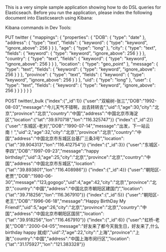 This is a very simple sample application showing how to do DSL queries for Elasticseach. Before you run the application, please index the following document into Elasticsearch using Kibana:

Kibana commands in Dev Tools:

PUT twitter
{
  "mappings": {
    "properties": {
      "DOB": {
        "type": "date"
      },
      "address": {
        "type": "text",
        "fields": {
          "keyword": {
            "type": "keyword",
            "ignore_above": 256
          }
        }
      },
      "age": {
        "type": "long"
      },
      "city": {
        "type": "text",
        "fields": {
          "keyword": {
            "type": "keyword",
            "ignore_above": 256
          }
        }
      },
      "country": {
        "type": "text",
        "fields": {
          "keyword": {
            "type": "keyword",
            "ignore_above": 256
          }
        }
      },
      "location": {
        "type": "geo_point"
      },
      "message": {
        "type": "text",
        "fields": {
          "keyword": {
            "type": "keyword",
            "ignore_above": 256
          }
        }
      },
      "province": {
        "type": "text",
        "fields": {
          "keyword": {
            "type": "keyword",
            "ignore_above": 256
          }
        }
      },
      "uid": {
        "type": "long"
      },
      "user": {
        "type": "text",
        "fields": {
          "keyword": {
            "type": "keyword",
            "ignore_above": 256
          }
        }
      }
    }
  }
}

POST twitter/_bulk
{"index":{"_id":1}}
{"user":"双榆树-张三","DOB":"1992-08-03","message":"今儿天气不错啊，出去转转去","uid":1,"age":30,"city":"北京","province":"北京","country":"中国","address":"中国北京市海淀区","location":{"lat":"39.970718","lon":"116.325747"}}
{"index":{"_id":2}}
{"user":"东城区-老刘","DOB":"1990-07-14","message":"出发，下一站云南！","uid":2,"age":32,"city":"北京","province":"北京","country":"中国","address":"中国北京市东城区台基厂三条3号","location":{"lat":"39.904313","lon":"116.412754"}}
{"index":{"_id":3}}
{"user":"东城区-李四","DOB":"1997-09-23","message":"happy birthday!","uid":3,"age":25,"city":"北京","province":"北京","country":"中国","address":"中国北京市东城区","location":{"lat":"39.893801","lon":"116.408986"}}
{"index":{"_id":4}}
{"user":"朝阳区-老贾","DOB":"1980-06-30","message":"123,gogogo","uid":4,"age":42,"city":"北京","province":"北京","country":"中国","address":"中国北京市朝阳区建国门","location":{"lat":"39.718256","lon":"116.367910"}}
{"index":{"_id":5}}
{"user":"朝阳区-老王","DOB":"1996-06-18","message":"Happy BirthDay My Friend!","uid":5,"age":26,"city":"北京","province":"北京","country":"中国","address":"中国北京市朝阳区国贸","location":{"lat":"39.918256","lon":"116.467910"}}
{"index":{"_id":6}}
{"user":"虹桥-老吴","DOB":"2000-04-05","message":"好友来了都今天我生日，好友来了,什么 birthday happy 就成!","uid":7,"age":22,"city":"上海","province":"上海","country":"中国","address":"中国上海市闵行区","location":{"lat":"31.175927","lon":"121.383328"}}
